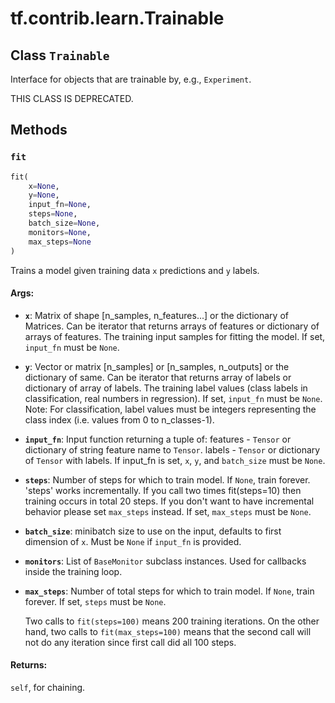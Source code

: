 <div itemscope itemtype="http://developers.google.com/ReferenceObject">
<meta itemprop="name" content="tf.contrib.learn.Trainable" />
<meta itemprop="path" content="Stable" />
<meta itemprop="property" content="fit"/>
</div>

# tf.contrib.learn.Trainable

## Class `Trainable`

Interface for objects that are trainable by, e.g., `Experiment`.



<!-- Placeholder for "Used in" -->

THIS CLASS IS DEPRECATED.

## Methods

<h3 id="fit"><code>fit</code></h3>

``` python
fit(
    x=None,
    y=None,
    input_fn=None,
    steps=None,
    batch_size=None,
    monitors=None,
    max_steps=None
)
```

Trains a model given training data `x` predictions and `y` labels.


#### Args:


* <b>`x`</b>: Matrix of shape [n_samples, n_features...] or the dictionary of
  Matrices.
   Can be iterator that returns arrays of features or dictionary of arrays
     of features.
   The training input samples for fitting the model. If set, `input_fn`
     must be `None`.
* <b>`y`</b>: Vector or matrix [n_samples] or [n_samples, n_outputs] or the
  dictionary of same.
   Can be iterator that returns array of labels or dictionary of array of
     labels.
   The training label values (class labels in classification, real numbers
     in regression).
   If set, `input_fn` must be `None`. Note: For classification, label
     values must
   be integers representing the class index (i.e. values from 0 to
   n_classes-1).
* <b>`input_fn`</b>: Input function returning a tuple of:
    features - `Tensor` or dictionary of string feature name to `Tensor`.
    labels - `Tensor` or dictionary of `Tensor` with labels.
  If input_fn is set, `x`, `y`, and `batch_size` must be `None`.
* <b>`steps`</b>: Number of steps for which to train model. If `None`, train forever.
  'steps' works incrementally. If you call two times fit(steps=10) then
  training occurs in total 20 steps. If you don't want to have incremental
  behavior please set `max_steps` instead. If set, `max_steps` must be
  `None`.
* <b>`batch_size`</b>: minibatch size to use on the input, defaults to first
  dimension of `x`. Must be `None` if `input_fn` is provided.
* <b>`monitors`</b>: List of `BaseMonitor` subclass instances. Used for callbacks
  inside the training loop.
* <b>`max_steps`</b>: Number of total steps for which to train model. If `None`,
  train forever. If set, `steps` must be `None`.

  Two calls to `fit(steps=100)` means 200 training
  iterations. On the other hand, two calls to `fit(max_steps=100)` means
  that the second call will not do any iteration since first call did
  all 100 steps.


#### Returns:

`self`, for chaining.




